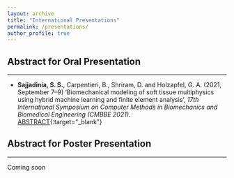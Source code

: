 ```yaml
---
layout: archive
title: "International Presentations"
permalink: /presentations/
author_profile: true
---
```


## Abstract for Oral Presentation
--------------
- **Sajjadinia, S. S.**, Carpentieri, B., Shriram, D. and Holzapfel, G. A. (2021, September 7–9) ‘Biomechanical modeling of soft tissue multiphysics using hybrid machine learning and finite element analysis’, *17th International Symposium on Computer Methods in Biomechanics and Biomedical Engineering (CMBBE 2021)*.
<br/>[ABSTRACT](https://shayansss.github.io/files/2021_09.pdf){:target="_blank"}

## Abstract for Poster Presentation
--------------
Coming soon